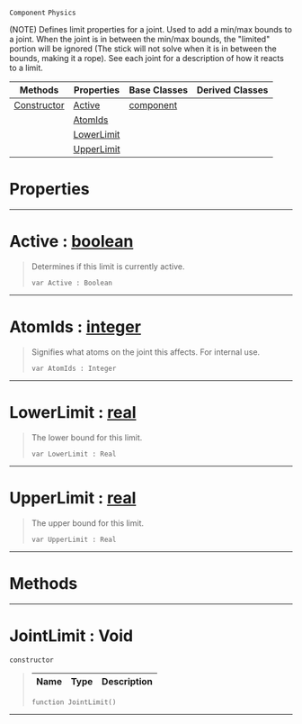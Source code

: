  `Component` `Physics`



(NOTE) Defines limit properties for a joint. Used to add a min/max bounds to a joint. When the joint is in between the min/max bounds, the "limited" portion will be ignored (The stick will not solve when it is in between the bounds, making it a rope). See each joint for a description of how it reacts to a limit.

|Methods|Properties|Base Classes|Derived Classes|
|---|---|---|---|
|[ Constructor](https://github.com/ZilchEngine/ZilchDocs/blob/master/code_reference/class_reference/jointlimit.markdown#jointlimit-void)|[ Active](https://github.com/ZilchEngine/ZilchDocs/blob/master/code_reference/class_reference/jointlimit.markdown#active-zilch-engine-docum)|[component](https://github.com/ZilchEngine/ZilchDocs/blob/master/code_reference/class_reference/component.markdown)| |
| |[ AtomIds](https://github.com/ZilchEngine/ZilchDocs/blob/master/code_reference/class_reference/jointlimit.markdown#atomids-zilch-engine-docu)| | |
| |[ LowerLimit](https://github.com/ZilchEngine/ZilchDocs/blob/master/code_reference/class_reference/jointlimit.markdown#lowerlimit-zilch-engine-d)| | |
| |[ UpperLimit](https://github.com/ZilchEngine/ZilchDocs/blob/master/code_reference/class_reference/jointlimit.markdown#upperlimit-zilch-engine-d)| | |


 #  Properties


---  
 #  Active : [boolean](https://github.com/ZilchEngine/ZilchDocs/blob/master/code_reference/nada_base_types/boolean.markdown)

> Determines if this limit is currently active.
> ``` lang=cpp, name=Nada
> var Active : Boolean


---  
 #  AtomIds : [integer](https://github.com/ZilchEngine/ZilchDocs/blob/master/code_reference/nada_base_types/integer.markdown)

> Signifies what atoms on the joint this affects. For internal use.
> ``` lang=cpp, name=Nada
> var AtomIds : Integer


---  
 #  LowerLimit : [real](https://github.com/ZilchEngine/ZilchDocs/blob/master/code_reference/nada_base_types/real.markdown)

> The lower bound for this limit.
> ``` lang=cpp, name=Nada
> var LowerLimit : Real


---  
 #  UpperLimit : [real](https://github.com/ZilchEngine/ZilchDocs/blob/master/code_reference/nada_base_types/real.markdown)

> The upper bound for this limit.
> ``` lang=cpp, name=Nada
> var UpperLimit : Real


---  
 #  Methods


---  
 #  JointLimit : Void

 `constructor`

> 
> |Name|Type|Description|
> |---|---|---|
> ``` lang=cpp, name=Nada
> function JointLimit()
> ``` 


---  
 

 